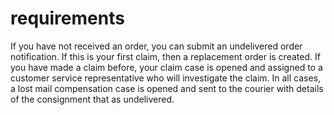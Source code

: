 # requirements

If you have not received an order, you can submit an undelivered order notification.
If this is your first claim, then a replacement order is created. If you have made a
claim before, your claim case is opened and assigned to a customer service representative
who will investigate the claim. In all cases, a lost mail compensation case is opened
and sent to the courier with details of the consignment that as undelivered.